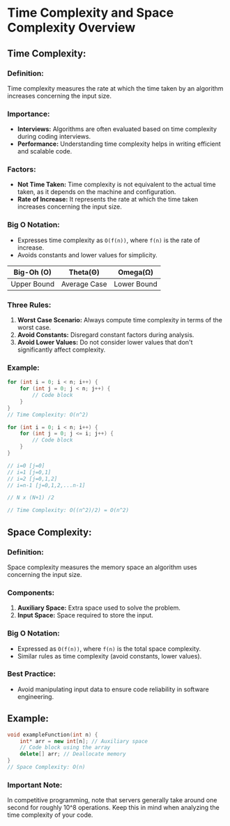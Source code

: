 
# Time Complexity and Space Complexity Overview

## Time Complexity:

### Definition:
Time complexity measures the rate at which the time taken by an algorithm increases concerning the input size.

### Importance:
- **Interviews:** Algorithms are often evaluated based on time complexity during coding interviews.
- **Performance:** Understanding time complexity helps in writing efficient and scalable code.

### Factors:
- **Not Time Taken:** Time complexity is not equivalent to the actual time taken, as it depends on the machine and configuration.
- **Rate of Increase:** It represents the rate at which the time taken increases concerning the input size.

### Big O Notation:
- Expresses time complexity as `O(f(n))`, where `f(n)` is the rate of increase.
- Avoids constants and lower values for simplicity.

| Big-Oh (O)  | Theta(Θ)       | Omega(Ω)       |
|-------------|----------------|----------------|
| Upper Bound | Average Case   | Lower Bound    |


### Three Rules:
1. **Worst Case Scenario:** Always compute time complexity in terms of the worst case.
2. **Avoid Constants:** Disregard constant factors during analysis.
3. **Avoid Lower Values:** Do not consider lower values that don't significantly affect complexity.

### Example:
```cpp
for (int i = 0; i < n; i++) {
    for (int j = 0; j < n; j++) {
        // Code block
    }
}
// Time Complexity: O(n^2)
```

```cpp
for (int i = 0; i < n; i++) {
    for (int j = 0; j <= i; j++) {
        // Code block
    }
}

// i=0 [j=0]
// i=1 [j=0,1]
// i=2 [j=0,1,2]
// i=n-1 [j=0,1,2,...n-1] 

// N x (N+1) /2

// Time Complexity: O((n^2)/2) = O(n^2)
```

## Space Complexity:
### Definition:
Space complexity measures the memory space an algorithm uses concerning the input size.

### Components:
1. **Auxiliary Space:** Extra space used to solve the problem.
2. **Input Space:** Space required to store the input.

### Big O Notation:
- Expressed as `O(f(n))`, where `f(n)` is the total space complexity.
- Similar rules as time complexity (avoid constants, lower values).

### Best Practice:
- Avoid manipulating input data to ensure code reliability in software engineering.

## Example:

```cpp
void exampleFunction(int n) {
    int* arr = new int[n]; // Auxiliary space
    // Code block using the array
    delete[] arr; // Deallocate memory
}
// Space Complexity: O(n)
```



### Important Note:

In competitive programming, note that servers generally take around one second for roughly 10^8 operations. Keep this in mind when analyzing the time complexity of your code.

